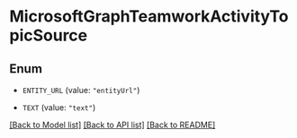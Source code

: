 # MicrosoftGraphTeamworkActivityTopicSource

## Enum


* `ENTITY_URL` (value: `"entityUrl"`)

* `TEXT` (value: `"text"`)


[[Back to Model list]](../README.md#documentation-for-models) [[Back to API list]](../README.md#documentation-for-api-endpoints) [[Back to README]](../README.md)


